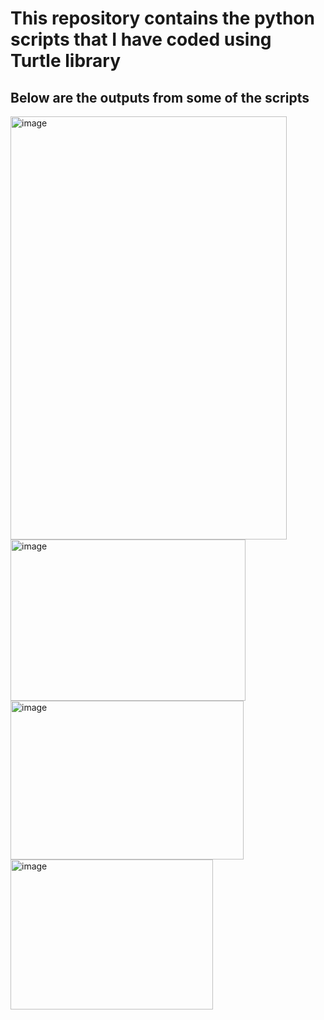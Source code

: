 # This repository contains the python scripts that I have coded using Turtle library
## Below are the outputs from some of the scripts

<img width="442" height="677" alt="image" src="https://github.com/user-attachments/assets/a923fdd9-bceb-4622-a809-87e3b2b927e9" />
<br>

<img width="376" height="258" alt="image" src="https://github.com/user-attachments/assets/22f67122-bd01-4528-90b9-281ac9cd0616" />
<br>

<img width="373" height="254" alt="image" src="https://github.com/user-attachments/assets/de1aaf9c-ff01-43e9-8219-3f19723fa8f4" />
<br>
<img width="324" height="240" alt="image" src="https://github.com/user-attachments/assets/8fea99dd-8560-4bb0-8e7e-ccc412700ddd" />
